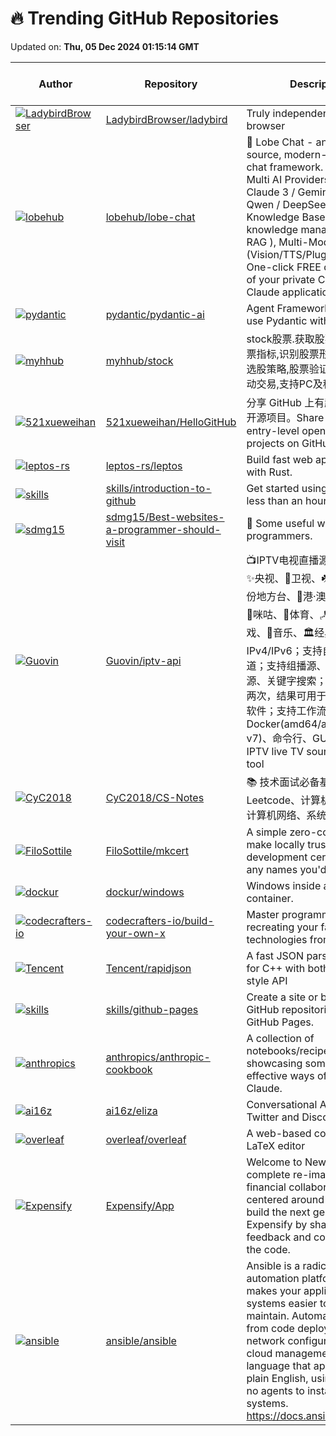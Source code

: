 # 🔥 Trending GitHub Repositories

Updated on: **Thu, 05 Dec 2024 01:15:14 GMT**

| Author | Repository | Description | Language | ⭐ Total Stars | 🌟 Stars Today |
|--------|------------|-------------|----------|----------------|----------------|
| [![LadybirdBrowser](https://avatars.githubusercontent.com/u/5954907?s=40&v=4)](https://github.com/LadybirdBrowser) | [LadybirdBrowser/ladybird](https://github.com/LadybirdBrowser/ladybird) | Truly independent web browser | C++ | 25333 | 1,157 |
| [![lobehub](https://avatars.githubusercontent.com/u/28616219?s=40&v=4)](https://github.com/lobehub) | [lobehub/lobe-chat](https://github.com/lobehub/lobe-chat) | 🤯 Lobe Chat - an open-source, modern-design AI chat framework. Supports Multi AI Providers( OpenAI / Claude 3 / Gemini / Ollama / Qwen / DeepSeek), Knowledge Base (file upload / knowledge management / RAG ), Multi-Modals (Vision/TTS/Plugins/Artifacts). One-click FREE deployment of your private ChatGPT/ Claude application. | TypeScript | 47380 | 292 |
| [![pydantic](https://avatars.githubusercontent.com/u/4039449?s=40&v=4)](https://github.com/pydantic) | [pydantic/pydantic-ai](https://github.com/pydantic/pydantic-ai) | Agent Framework / shim to use Pydantic with LLMs | Python | 1788 | 443 |
| [![myhhub](https://avatars.githubusercontent.com/u/41766026?s=40&v=4)](https://github.com/myhhub) | [myhhub/stock](https://github.com/myhhub/stock) | stock股票.获取股票数据,计算股票指标,识别股票形态,综合选股,选股策略,股票验证回测,股票自动交易,支持PC及移动设备。 | Python | 5302 | 710 |
| [![521xueweihan](https://avatars.githubusercontent.com/u/8255800?s=40&v=4)](https://github.com/521xueweihan) | [521xueweihan/HelloGitHub](https://github.com/521xueweihan/HelloGitHub) | 分享 GitHub 上有趣、入门级的开源项目。Share interesting, entry-level open source projects on GitHub. | Python | 95136 | 249 |
| [![leptos-rs](https://avatars.githubusercontent.com/u/286622?s=40&v=4)](https://github.com/leptos-rs) | [leptos-rs/leptos](https://github.com/leptos-rs/leptos) | Build fast web applications with Rust. | Rust | 16812 | 53 |
| [![skills](https://avatars.githubusercontent.com/u/1221423?s=40&v=4)](https://github.com/skills) | [skills/introduction-to-github](https://github.com/skills/introduction-to-github) | Get started using GitHub in less than an hour. | N/A | 5761 | 209 |
| [![sdmg15](https://avatars.githubusercontent.com/u/13077039?s=40&v=4)](https://github.com/sdmg15) | [sdmg15/Best-websites-a-programmer-should-visit](https://github.com/sdmg15/Best-websites-a-programmer-should-visit) | 🔗 Some useful websites for programmers. | N/A | 63292 | 385 |
| [![Guovin](https://avatars.githubusercontent.com/u/37107669?s=40&v=4)](https://github.com/Guovin) | [Guovin/iptv-api](https://github.com/Guovin/iptv-api) | 📺IPTV电视直播源更新工具🚀：✨央视、📡卫视、☘️广东及各省份地方台、🌊港·澳·台、🎬电影、🎥咪咕、🏀体育、🪁动画、🎮游戏、🎵音乐、🏛经典剧场；支持IPv4/IPv6；支持自定义增加频道；支持组播源、酒店源、订阅源、关键字搜索；每天自动更新两次，结果可用于TVBox等播放软件；支持工作流、Docker(amd64/arm64/arm v7)、命令行、GUI运行方式 \| IPTV live TV source update tool | Python | 7593 | 228 |
| [![CyC2018](https://avatars.githubusercontent.com/u/36260787?s=40&v=4)](https://github.com/CyC2018) | [CyC2018/CS-Notes](https://github.com/CyC2018/CS-Notes) | 📚 技术面试必备基础知识、Leetcode、计算机操作系统、计算机网络、系统设计 | N/A | 177668 | 35 |
| [![FiloSottile](https://avatars.githubusercontent.com/u/1225294?s=40&v=4)](https://github.com/FiloSottile) | [FiloSottile/mkcert](https://github.com/FiloSottile/mkcert) | A simple zero-config tool to make locally trusted development certificates with any names you'd like. | Go | 50867 | 50 |
| [![dockur](https://avatars.githubusercontent.com/u/5763256?s=40&v=4)](https://github.com/dockur) | [dockur/windows](https://github.com/dockur/windows) | Windows inside a Docker container. | Shell | 30409 | 80 |
| [![codecrafters-io](https://avatars.githubusercontent.com/u/1736595?s=40&v=4)](https://github.com/codecrafters-io) | [codecrafters-io/build-your-own-x](https://github.com/codecrafters-io/build-your-own-x) | Master programming by recreating your favorite technologies from scratch. | Markdown | 315752 | 320 |
| [![Tencent](https://avatars.githubusercontent.com/u/1195774?s=40&v=4)](https://github.com/Tencent) | [Tencent/rapidjson](https://github.com/Tencent/rapidjson) | A fast JSON parser/generator for C++ with both SAX/DOM style API | C++ | 14331 | 8 |
| [![skills](https://avatars.githubusercontent.com/u/1221423?s=40&v=4)](https://github.com/skills) | [skills/github-pages](https://github.com/skills/github-pages) | Create a site or blog from your GitHub repositories with GitHub Pages. | N/A | 896 | 9 |
| [![anthropics](https://avatars.githubusercontent.com/u/34638987?s=40&v=4)](https://github.com/anthropics) | [anthropics/anthropic-cookbook](https://github.com/anthropics/anthropic-cookbook) | A collection of notebooks/recipes showcasing some fun and effective ways of using Claude. | Jupyter Notebook | 7126 | 23 |
| [![ai16z](https://avatars.githubusercontent.com/u/18633264?s=40&v=4)](https://github.com/ai16z) | [ai16z/eliza](https://github.com/ai16z/eliza) | Conversational Agent for Twitter and Discord | TypeScript | 2978 | 199 |
| [![overleaf](https://avatars.githubusercontent.com/u/343366?s=40&v=4)](https://github.com/overleaf) | [overleaf/overleaf](https://github.com/overleaf/overleaf) | A web-based collaborative LaTeX editor | JavaScript | 14325 | 44 |
| [![Expensify](https://avatars.githubusercontent.com/u/47436092?s=40&v=4)](https://github.com/Expensify) | [Expensify/App](https://github.com/Expensify/App) | Welcome to New Expensify: a complete re-imagination of financial collaboration, centered around chat. Help us build the next generation of Expensify by sharing feedback and contributing to the code. | TypeScript | 3672 | 16 |
| [![ansible](https://avatars.githubusercontent.com/u/836171?s=40&v=4)](https://github.com/ansible) | [ansible/ansible](https://github.com/ansible/ansible) | Ansible is a radically simple IT automation platform that makes your applications and systems easier to deploy and maintain. Automate everything from code deployment to network configuration to cloud management, in a language that approaches plain English, using SSH, with no agents to install on remote systems. https://docs.ansible.com. | Python | 63231 | 19 |
